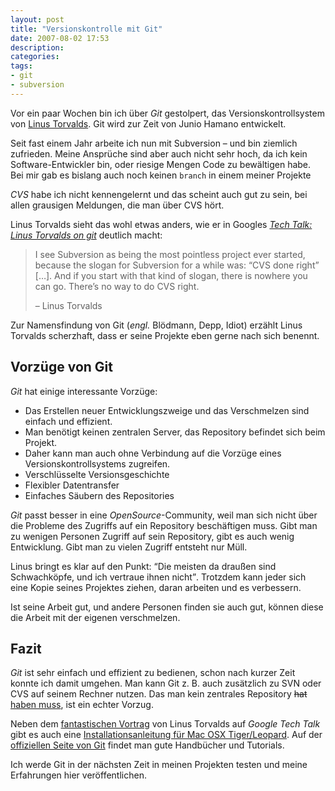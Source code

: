 ```yaml
---
layout: post
title: "Versionskontrolle mit Git"
date: 2007-08-02 17:53
description: 
categories:
tags: 
- git
- subversion
---
```


Vor ein paar Wochen bin ich über *Git* gestolpert, das Versionskontrollsystem von [Linus Torvalds](http://en.wikipedia.org/wiki/Linus_Torvalds "Linus Torvalds - Wikipedia, the free encyclopedia"). Git wird zur Zeit von Junio Hamano entwickelt.

<!-- more -->

Seit fast einem Jahr arbeite ich nun mit Subversion – und bin ziemlich zufrieden. Meine Ansprüche sind aber auch nicht sehr hoch, da ich kein Software-Entwickler bin, oder riesige Mengen Code zu bewältigen habe. Bei mir gab es bislang auch noch keinen `branch` in einem meiner Projekte

*CVS* habe ich nicht kennengelernt und das scheint auch gut zu sein, bei allen grausigen Meldungen, die man über CVS hört.

Linus Torvalds sieht das wohl etwas anders, wie er in Googles <cite>[Tech Talk: Linus Torvalds on git](http://youtube.com/watch?v=4XpnKHJAok8 "YouTube - Tech Talk: Linus Torvalds on git")</cite> deutlich macht:

> I see Subversion as being the most pointless project ever started, because the slogan for Subversion for a while was: <q>CVS done right</q> […]. And if you start with that kind of slogan, there is nowhere you can go. There’s no way to do CVS right.
>
> – Linus Torvalds

Zur Namensfindung von Git (*engl.* Blödmann, Depp, Idiot) erzählt Linus Torvalds scherzhaft, dass er seine Projekte eben gerne nach sich benennt.

## Vorzüge von Git

*Git* hat einige interessante Vorzüge:

* Das Erstellen neuer Entwicklungszweige und das Verschmelzen sind einfach und effizient.
* Man benötigt keinen zentralen Server, das Repository befindet sich beim Projekt.
* Daher kann man auch ohne Verbindung auf die Vorzüge eines Versionskontrollsystems zugreifen.
* Verschlüsselte Versionsgeschichte
* Flexibler Datentransfer
* Einfaches Säubern des Repositories

*Git* passt besser in eine *OpenSource*-Community, weil man sich nicht über die Probleme des Zugriffs auf ein Repository beschäftigen muss.
Gibt man zu wenigen Personen Zugriff auf sein Repository, gibt es auch wenig Entwicklung. Gibt man zu vielen Zugriff entsteht nur Müll.

Linus bringt es klar auf den Punkt: <q>Die meisten da draußen sind Schwachköpfe, und ich vertraue ihnen nicht</q>. Trotzdem kann jeder sich eine Kopie seines Projektes ziehen, daran arbeiten und es verbessern.

Ist seine Arbeit gut, und andere Personen finden sie auch gut, können diese die Arbeit mit der eigenen verschmelzen.

## Fazit

*Git* ist sehr einfach und effizient zu bedienen, schon nach kurzer Zeit konnte ich damit umgehen. Man kann Git z. B. auch zusätzlich zu SVN oder CVS auf seinem Rechner nutzen. Das man kein zentrales Repository <del>hat</del> <ins>haben muss</ins>, ist ein echter Vorzug.

Neben dem [fantastischen Vortrag](http://youtube.com/watch?v=4XpnKHJAok8 "YouTube - Tech Talk: Linus Torvalds on git") von Linus Torvalds auf *Google Tech Talk* gibt es auch eine [Installationsanleitung für Mac OSX Tiger/Leopard](http://wincent.com/knowledge-base/Installing_Git_1.5.2.4_on_Mac_OS_X_Leopard "Installing Git 1.5.2.4 on Mac OS X Leopard - Knowledge Base"). Auf der [offiziellen Seite von Git](http://git.or.cz/ "Git - Fast Version Control System") findet man gute Handbücher und Tutorials.

Ich werde Git in der nächsten Zeit in meinen Projekten testen und meine Erfahrungen hier veröffentlichen.
